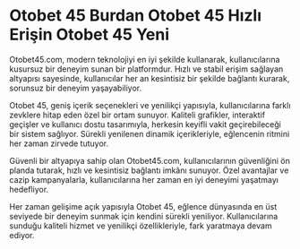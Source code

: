 # Otobet 45 Burdan Otobet 45 Hızlı Erişin Otobet 45 Yeni

Otobet45.com, modern teknolojiyi en iyi şekilde kullanarak, kullanıcılarına kusursuz bir deneyim sunan bir platformdur. Hızlı ve stabil erişim sağlayan altyapısı sayesinde, kullanıcılar her an kesintisiz bir şekilde bağlantı kurarak, sorunsuz bir deneyim yaşayabiliyor.

Otobet 45, geniş içerik seçenekleri ve yenilikçi yapısıyla, kullanıcılarına farklı zevklere hitap eden özel bir ortam sunuyor. Kaliteli grafikler, interaktif geçişler ve kullanıcı dostu tasarımıyla, herkesin keyifli vakit geçirebileceği bir sistem sağlıyor. Sürekli yenilenen dinamik içerikleriyle, eğlencenin ritmini her zaman zirvede tutuyor.

Güvenli bir altyapıya sahip olan Otobet45.com, kullanıcılarının güvenliğini ön planda tutarak, hızlı ve kesintisiz bağlantı imkânı sunuyor. Özel avantajlar ve cazip kampanyalarla, kullanıcılarına her zaman en iyi deneyimi yaşatmayı hedefliyor.

Her zaman gelişime açık yapısıyla Otobet 45, eğlence dünyasında en üst seviyede bir deneyim sunmak için kendini sürekli yeniliyor. Kullanıcılarına sunduğu kaliteli hizmet ve yenilikçi özellikleriyle, fark yaratmaya devam ediyor.
